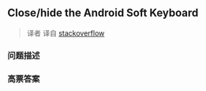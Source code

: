 ## Close/hide the Android Soft Keyboard

> 译者 译自 [stackoverflow](http://stackoverflow.com/questions/1109022/close-hide-the-android-soft-keyboard) 

### 问题描述 

### 高票答案 

